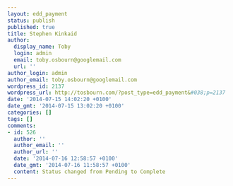 ```yaml
---
layout: edd_payment
status: publish
published: true
title: Stephen Kinkaid
author:
  display_name: Toby
  login: admin
  email: toby.osbourn@googlemail.com
  url: ''
author_login: admin
author_email: toby.osbourn@googlemail.com
wordpress_id: 2137
wordpress_url: http://tosbourn.com/?post_type=edd_payment&#038;p=2137
date: '2014-07-15 14:02:20 +0100'
date_gmt: '2014-07-15 13:02:20 +0100'
categories: []
tags: []
comments:
- id: 526
  author: ''
  author_email: ''
  author_url: ''
  date: '2014-07-16 12:58:57 +0100'
  date_gmt: '2014-07-16 11:58:57 +0100'
  content: Status changed from Pending to Complete
---
```


